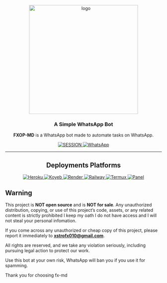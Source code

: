 <p align="center">
    <img src="https://github.com/user-attachments/assets/1952f21e-2152-4097-b8c2-9d06bed8aa8c" alt="logo" width="350"/>
</p>

<h3 align="center">A Simple WhatsApp Bot</h3>

<p align="center">
    <strong>FXOP-MD</strong> is a WhatsApp bot made to automate tasks on WhatsApp.
</p>

<p align="center">
    <a href='https://rocky-fjord-18084-7fa90f18d8d2.herokuapp.com/code' target="_blank">
        <img alt='SESSION' src='https://img.shields.io/badge/Get%20Session%20ID-100000?style=for-the-badge&logo=scan&logoColor=white&labelColor=black&color=blue'/>
    </a>
     <a href="https://whatsapp.com/channel/0029VambPbJ2f3ERs37HvM2J">
        <img alt="WhatsApp" src="https://img.shields.io/badge/-Whatsapp%20Channel-white?style=for-the-badge&logo=whatsapp&logoColor=blue"/>
    </a>
</p>

---

<h2 align="center">Deployments Platforms</h2>

<p align="center">
   <a href="https://whatsapp.com/channel/0029VambPbJ2f3ERs37HvM2J">
        <img alt="Heroku" src="https://img.shields.io/badge/-Heroku-430098?style=for-the-badge&logo=heroku&logoColor=white"/>
    </a>
    <a href="https://whatsapp.com/channel/0029VambPbJ2f3ERs37HvM2J">
        <img alt="Koyeb" src="https://img.shields.io/badge/-Koyeb-1DA1F2?style=for-the-badge&logo=koyeb&logoColor=white"/>
    </a>
    <a href="https://whatsapp.com/channel/0029VambPbJ2f3ERs37HvM2J">
        <img alt="Render" src="https://img.shields.io/badge/-Render-46E3B7?style=for-the-badge&logo=render&logoColor=black"/>
    </a>
    <a href="https://whatsapp.com/channel/0029VambPbJ2f3ERs37HvM2J">
        <img alt="Railway" src="https://img.shields.io/badge/-Railway-0B0D0E?style=for-the-badge&logo=railway&logoColor=white"/>
    </a>
    <a href="https://whatsapp.com/channel/0029VambPbJ2f3ERs37HvM2J">
        <img alt="Termux" src="https://img.shields.io/badge/-Termux-2CA5E0?style=for-the-badge&logo=termux&logoColor=white"/>
    </a>
    <a href="https://whatsapp.com/channel/0029VambPbJ2f3ERs37HvM2J">
        <img alt="Panel" src="https://img.shields.io/badge/-Panel-FF7139?style=for-the-badge&logo=pterodactyl&logoColor=white"/>
    </a>
</p>

## Warning

This project is **NOT open source** and is **NOT for sale**. Any unauthorized distribution, copying, or use of this project’s code, assets, or any related content is strictly prohibited I keep my oath I do not have access and I will not steal your personal infomation.

If you come across any unauthorized or cheap copy of this project, please report it immediately to **xstrofx010@gmail.com**.

All rights are reserved, and we take any violation seriously, including pursuing legal action to protect our work.

Use this bot at your own risk, WhatsApp will ban you if you use it for spamming.

Thank you for choosing fx-md

